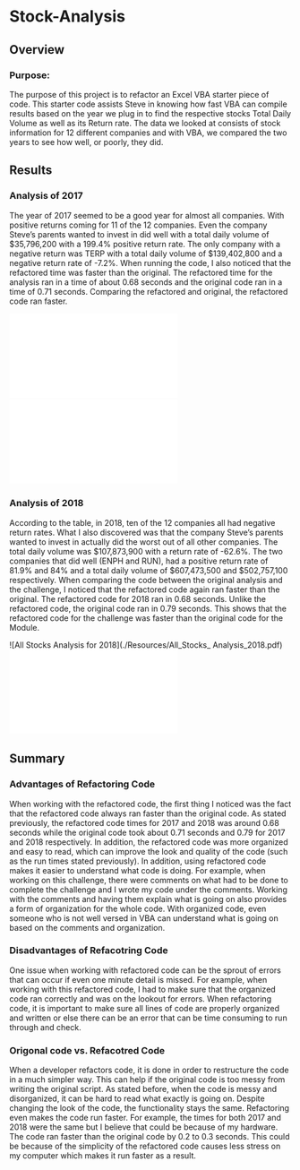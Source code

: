 # Stock-Analysis
## Overview

### Purpose: 
  The purpose of this project is to refactor an Excel VBA starter piece of code. This starter code assists Steve in knowing how fast VBA 
can compile results based on the year we plug in to find the respective stocks Total Daily Volume as well as its Return rate. 
The data we looked at consists of stock information for 12 different companies and with VBA, we compared the two years to see how well, 
or poorly, they did.


## Results
### Analysis of 2017
  The year of 2017 seemed to be a good year for almost all companies. With positive returns coming for 11 of the 12 companies. Even the 
company Steve’s parents wanted to invest in did well with a total daily volume of $35,796,200 with a 199.4% positive return rate. 
The only company with a negative return was TERP with a total daily volume of $139,402,800 and a negative return rate of  -7.2%. 
When running the code, I also noticed that the refactored time was faster than the original. The refactored time for the analysis 
ran in a time of about 0.68 seconds and the original code ran in a time of 0.71 seconds. Comparing the refactored and original, the refactored 
code ran faster. 

![All Stocks Analysis for 2017](./Resources/All_Stocks_Analysis_2017.pdf)
![Run code for 2017](./Resources/Code_Ran_2017.pdf)

### Analysis of 2018
  According to the table, in 2018, ten of the 12 companies all had negative return rates. What I also discovered was that the company 
Steve’s parents wanted to invest in actually did the worst out of all other companies. The total daily volume was $107,873,900 with a return 
rate of -62.6%. The two companies that did well (ENPH and RUN), had a positive return rate of 81.9% and 84% and a total daily volume of 
$607,473,500 and $502,757,100 respectively.  When comparing the code between the original analysis and the challenge, I noticed that the 
refactored code again ran faster than the original. The refactored code for 2018 ran in 0.68 seconds. Unlike the refactored code, 
the original code ran in 0.79 seconds. This shows that the refactored code for the challenge was faster than the original code for the Module.

![All Stocks Analysis for 2018](./Resources/All_Stocks_ Analysis_2018.pdf)
![Run code for 2018](./Resources/Code_Ran_2018.pdf)

## Summary 

### Advantages of Refactoring Code 
  When working with the refactored code, the first thing I noticed was the fact that the refactored code always ran faster than the original code. 
As stated previously, the refactored code times for 2017 and 2018 was around 0.68 seconds while the original code took about 0.71 seconds and 
0.79 for 2017 and 2018 respectively. In addition, the refactored code was more organized and easy to read, which can improve the look and 
quality of the code (such as the run times stated previously). In addition, using refactored code makes it easier to understand what code is 
doing. For example, when working on this challenge, there were comments on what had to be done to complete the challenge and I wrote my code 
under the comments. Working with the comments and having them explain what is going on also provides a form of organization for the whole code. 
With organized code, even someone who is not well versed in VBA can understand what is going on based on the comments and organization.

### Disadvantages of Refacotring Code 
  One issue when working with refactored code can be the sprout of errors that can occur if even one minute detail is missed. For example, 
when working with this refactored code, I had to make sure that the organized code ran correctly and was on the lookout for errors. 
When refactoring code, it is important to make sure all lines of code are properly organized and written or else there can be an error 
that can be time consuming to run through and check.

### Origonal code vs. Refacotred Code
  When a developer refactors code, it is done in order to restructure the code in a much simpler way. This can help if the original code is 
too messy from writing the original script. As stated before, when the code is messy and disorganized, it can be hard to read what exactly 
is going on. Despite changing the look of the code, the functionality stays the same. Refactoring even makes the code run faster. 
For example, the times for both 2017 and 2018 were the same but I believe that could be because of my hardware. The code ran faster than the 
original code by 0.2 to 0.3 seconds. This could be because of the simplicity of the refactored code causes less stress on my computer which makes 
it run faster as a result.

